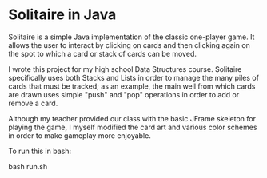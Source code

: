 # Solitaire in Java
Solitaire is a simple Java implementation of the classic one-player game. It allows the user to interact by clicking on cards and then clicking again on the spot to which a card or stack of cards can be moved.

I wrote this project for my high school Data Structures course. Solitaire specifically uses both Stacks and Lists in order to manage the many piles of cards that must be tracked; as an example, the main well from which cards are drawn uses simple "push" and "pop" operations in order to add or remove a card.

Although my teacher provided our class with the basic JFrame skeleton for playing the game, I myself modified the card art and various color schemes in order to make gameplay more enjoyable.



To run this in bash:

bash run.sh
